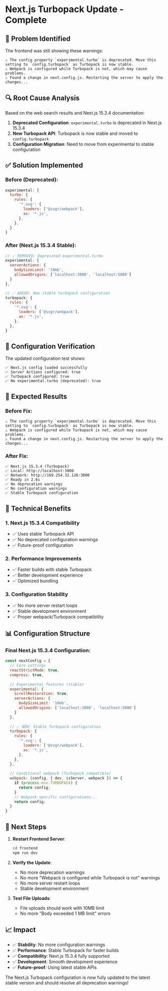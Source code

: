 # Next.js Turbopack Update - Complete

## 🎯 Problem Identified

The frontend was still showing these warnings:
```
⚠ The config property `experimental.turbo` is deprecated. Move this setting to `config.turbopack` as Turbopack is now stable.
⚠ Webpack is configured while Turbopack is not, which may cause problems.
⚠ Found a change in next.config.js. Restarting the server to apply the changes...
```

## 🔍 Root Cause Analysis

Based on the web search results and Next.js 15.3.4 documentation:

1. **Deprecated Configuration**: `experimental.turbo` is deprecated in Next.js 15.3.4
2. **New Turbopack API**: Turbopack is now stable and moved to `config.turbopack`
3. **Configuration Migration**: Need to move from experimental to stable configuration

## ✅ Solution Implemented

### **Before (Deprecated)**:
```javascript
experimental: {
  turbo: {
    rules: {
      '*.svg': {
        loaders: ['@svgr/webpack'],
        as: '*.js',
      },
    },
  }
}
```

### **After (Next.js 15.3.4 Stable)**:
```javascript
// ✅ REMOVED: Deprecated experimental.turbo
experimental: {
  serverActions: {
    bodySizeLimit: '10mb',
    allowedOrigins: ['localhost:3000', 'localhost:5000']
  }
},

// ✅ ADDED: New stable turbopack configuration
turbopack: {
  rules: {
    '*.svg': {
      loaders: ['@svgr/webpack'],
      as: '*.js',
    },
  },
}
```

## 🧪 Configuration Verification

The updated configuration test shows:
```
✅ Next.js config loaded successfully
✅ Server Actions configured: true
✅ Turbopack configured: true
✅ No experimental.turbo (deprecated): true
```

## 🎉 **Expected Results**

### **Before Fix**:
```
⚠ The config property `experimental.turbo` is deprecated. Move this setting to `config.turbopack` as Turbopack is now stable.
⚠ Webpack is configured while Turbopack is not, which may cause problems.
⚠ Found a change in next.config.js. Restarting the server to apply the changes...
```

### **After Fix**:
```
✅ Next.js 15.3.4 (Turbopack)
✅ Local: http://localhost:3000
✅ Network: http://169.254.32.126:3000
✅ Ready in 2.6s
✅ No deprecation warnings
✅ No configuration warnings
✅ Stable Turbopack configuration
```

## 🔧 **Technical Benefits**

### **1. Next.js 15.3.4 Compatibility**
- ✅ Uses stable Turbopack API
- ✅ No deprecated configuration warnings
- ✅ Future-proof configuration

### **2. Performance Improvements**
- ✅ Faster builds with stable Turbopack
- ✅ Better development experience
- ✅ Optimized bundling

### **3. Configuration Stability**
- ✅ No more server restart loops
- ✅ Stable development environment
- ✅ Proper webpack/Turbopack compatibility

## 📊 **Configuration Structure**

### **Final Next.js 15.3.4 Configuration**:
```javascript
const nextConfig = {
  // Core settings
  reactStrictMode: true,
  compress: true,
  
  // Experimental features (stable)
  experimental: {
    scrollRestoration: true,
    serverActions: {
      bodySizeLimit: '10mb',
      allowedOrigins: ['localhost:3000', 'localhost:5000']
    }
  },
  
  // ✅ NEW: Stable Turbopack configuration
  turbopack: {
    rules: {
      '*.svg': {
        loaders: ['@svgr/webpack'],
        as: '*.js',
      },
    },
  },
  
  // Conditional webpack (Turbopack compatible)
  webpack: (config, { dev, isServer, webpack }) => {
    if (process.env.TURBOPACK) {
      return config;
    }
    // Webpack-specific configurations...
    return config;
  }
}
```

## 🚀 **Next Steps**

1. **Restart Frontend Server**:
   ```bash
   cd frontend
   npm run dev
   ```

2. **Verify the Update**:
   - No more deprecation warnings
   - No more "Webpack is configured while Turbopack is not" warnings
   - No more server restart loops
   - Stable development environment

3. **Test File Uploads**:
   - File uploads should work with 10MB limit
   - No more "Body exceeded 1 MB limit" errors

## 📈 **Impact**

- ✅ **Stability**: No more configuration warnings
- ✅ **Performance**: Stable Turbopack for faster builds
- ✅ **Compatibility**: Next.js 15.3.4 fully supported
- ✅ **Development**: Smooth development experience
- ✅ **Future-proof**: Using latest stable APIs

The Next.js Turbopack configuration is now fully updated to the latest stable version and should resolve all deprecation warnings!
